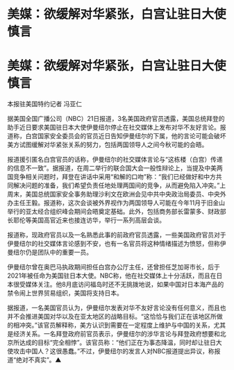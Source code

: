 # 美媒：欲缓解对华紧张，白宫让驻日大使慎言

# 美媒：欲缓解对华紧张，白宫让驻日大使慎言

本报驻美国特约记者 冯亚仁

据美国全国广播公司（NBC）21日报道，3名美国政府官员透露，美国总统拜登的助手近日要求美国驻日本大使伊曼纽尔停止在社交媒体上发布对华不友好言论。报道称，白宫国家安全委员会的官员近日告知伊曼纽尔的下属，他的言论可能会破坏美方试图缓解对华紧张关系的努力，包括两国领导人之间今秋可能的会晤。

报道援引匿名白宫官员的话称，伊曼纽尔的社交媒体言论与“这栋楼（白宫）传递的信息不一致”。据报道，在周二举行的联合国大会一般性辩论上，当提及中美两国竞争相关问题时，拜登在讲话中采用“和解的口吻”称：“我们已经做好和中方共同解决问题的准备，我们希望负责任地处理两国间的竞争，从而避免陷入冲突。”上周末，美国总统国家安全事务助理沙利文在欧洲会见中共中央政治局委员、中央外办主任王毅。报道称，这次会谈被外界视作为两国领导人可能在今年11月于旧金山举行的亚太经合组织峰会期间会晤奠定基础。此外，包括商务部长雷蒙多、财政部长耶伦等美国高官近来也接连访华，举行一系列高层会谈。

报道称，现政府官员以及一名熟悉此事的前政府官员透露，一些美国政府官员对于伊曼纽尔的社交媒体言论感到不安，也有一名官员将这种情绪描述为愤怒，但称伊曼纽尔仍是团队中的重要一员。

伊曼纽尔曾在奥巴马执政期间担任白宫办公厅主任，还曾担任芝加哥市长，后于2021年被任命为美国驻日本大使。NBC称，他在社交媒体上十分活跃，而且在日本很受媒体关注。他8月底访问福岛时还不无挑拨地说，如果中国对日本海产品的禁令闹上世界贸易组织，美国将支持日本。

据报道，一名美国官员认为，伊曼纽尔发表对华不友好言论没有任何意义，而且也并不会推进美国对华以及在亚太地区的战略目标。“这恰恰与我们正在该地区所做的相冲突。”该官员解释称，美方认识到需要在一定程度上维护与中国的关系，尤其是经济关系。一名拜登政府前官员表示，伊曼纽尔的涉华言论与拜登政府想要和北京所达成的目标“完全相悖”。该官员称：“他们正在为事态降温，同时却让驻日大使攻击中国人？这很愚蠢。”不过，伊曼纽尔的发言人对NBC报道提出异议，称报道“绝对不真实”。▲

